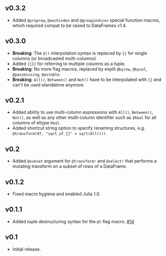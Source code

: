 ## v0.3.2

- Added `@proprow`, `@eachindex` and `@groupindices` special function macros, which required compat to be raised to DataFrames v1.4.

## v0.3.0

- **Breaking**: The `$()` interpolation syntax is replaced by `{}` for single columns (or broadcasted multi-columns)
- Added `{{}}` for referring to multiple columns as a tuple.
- **Breaking**: No more flag macros, replaced by explit `@byrow`, `@bycol`, `@passmissing`, `@astable`.
- **Breaking**: `All()`, `Between()` and `Not()` have to be interpolated with `{}` and can't be used standalone anymore.

## v0.2.1

- Added ability to use multi-column expressions with `All()`, `Between()`, `Not()`, as well as any other multi-column identifier such as `$Real` for all columns of eltype `Real`.
- Added shortcut string option to specify renaming structures, e.g. `@transform(df, "sqrt_of_{}" = sqrt(All()))`.

## v0.2

- Added `@subset` argument for `@transform!` and `@select!` that performs a mutating transform on a subset of rows of a DataFrame.

## v0.1.2

- Fixed macro hygiene and enabled Julia 1.0.

## v0.1.1

- Added tuple destructuring syntax for the `@t` flag macro. [#14](https://github.com/jkrumbiegel/DataFrameMacros.jl/pull/14)

## v0.1

- Initial release.
